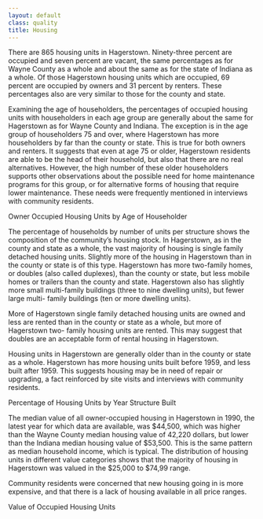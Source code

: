 ```yaml
---
layout: default
class: quality
title: Housing
---
```


There are 865 housing units in Hagerstown. Ninety-three percent are occupied and seven percent are vacant, the same percentages as for Wayne County as a whole and about the same as for the state of Indiana as a whole. Of those Hagerstown housing units which are occupied, 69 percent are occupied by owners and 31 percent by renters. These percentages also are very similar to those for the county and state.

Examining the age of householders, the percentages of occupied housing units with householders in each age group are generally about the same for Hagerstown as for Wayne County and Indiana. The exception is in the age group of householders 75 and over, where Hagerstown has more householders by far than the county or state. This is true for both owners and renters. It suggests that even at age 75 or older, Hagerstown residents are able to be the head of their household, but also that there are no real alternatives. However, the high number of these older householders supports other observations about the possible need for home maintenance programs for this group, or for alternative forms of housing that require lower maintenance. These needs were frequently mentioned in interviews with community residents.

<div class="ph ph-chart">Owner Occupied Housing Units by Age of Householder</div>

The percentage of households by number of units per structure shows the composition of the community’s housing stock. In Hagerstown, as in the county and state as a whole, the vast majority of housing is single family detached housing units. Slightly more of the housing in Hagerstown than in the county or state is of this type. Hagerstown has more two-family homes, or doubles (also called duplexes), than the county or state, but less mobile homes or trailers than the county and state. Hagerstown also has slightly more small multi-family buildings (three to nine dwelling units), but fewer large multi- family buildings (ten or more dwelling units).

More of Hagerstown single family detached housing units are owned and less are rented than in the county or state as a whole, but more of Hagerstown two- family housing units are rented. This may suggest that doubles are an acceptable form of rental housing in Hagerstown.

Housing units in Hagerstown are generally older than in the county or state as a whole. Hagerstown has more housing units built before 1959, and less built after 1959. This suggests housing may be in need of repair or upgrading, a fact reinforced by site visits and interviews with community residents.

<div class="ph ph-chart">Percentage of Housing Units by Year Structure Built</div>

The median value of all owner-occupied housing in Hagerstown in 1990, the latest year for which data are available, was $44,500, which was higher than the Wayne County median housing value of 42,220 dollars, but lower than the Indiana median housing value of $53,500. This is the same pattern as median household income, which is typical. The distribution of housing units in different value categories shows that the majority of housing in Hagerstown was valued in the $25,000 to $74,99 range.

Community residents were concerned that new housing going in is more expensive, and that there is a lack of housing available in all price ranges.

<div class="ph ph-chart">Value of Occupied Housing Units</div>
